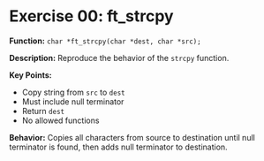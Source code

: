 # Exercise 00: ft_strcpy

**Function:** `char *ft_strcpy(char *dest, char *src);`

**Description:** Reproduce the behavior of the `strcpy` function.

**Key Points:**
- Copy string from `src` to `dest`
- Must include null terminator
- Return `dest`
- No allowed functions

**Behavior:** Copies all characters from source to destination until null terminator is found, then adds null terminator to destination.

